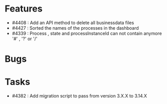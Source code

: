 # Features

- #4408 : Add an API method to delete all businessdata files
- #4427 : Sorted the names of the processes in the dashboard
- #4339 : Process , state and processInstanceId can not contain anymore '#' , '?' or '/'

# Bugs

# Tasks

- #4382 : Add migration script to pass from version 3.X.X to 3.14.X
